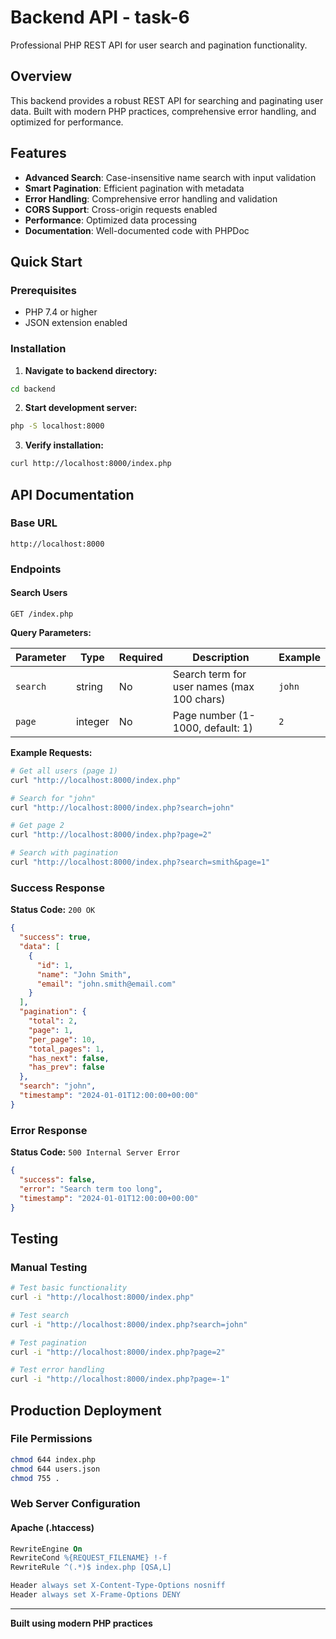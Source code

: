 # Backend API - task-6

Professional PHP REST API for user search and pagination functionality.

## Overview

This backend provides a robust REST API for searching and paginating user data. Built with modern PHP practices, comprehensive error handling, and optimized for performance.

## Features

- **Advanced Search**: Case-insensitive name search with input validation
- **Smart Pagination**: Efficient pagination with metadata
- **Error Handling**: Comprehensive error handling and validation
- **CORS Support**: Cross-origin requests enabled
- **Performance**: Optimized data processing
- **Documentation**: Well-documented code with PHPDoc

## Quick Start

### Prerequisites
- PHP 7.4 or higher
- JSON extension enabled

### Installation

1. **Navigate to backend directory:**
```bash
cd backend
```

2. **Start development server:**
```bash
php -S localhost:8000
```

3. **Verify installation:**
```bash
curl http://localhost:8000/index.php
```

## API Documentation

### Base URL
```
http://localhost:8000
```

### Endpoints

#### Search Users
```http
GET /index.php
```

**Query Parameters:**

| Parameter | Type | Required | Description | Example |
|-----------|------|----------|-------------|---------|
| `search` | string | No | Search term for user names (max 100 chars) | `john` |
| `page` | integer | No | Page number (1-1000, default: 1) | `2` |

**Example Requests:**

```bash
# Get all users (page 1)
curl "http://localhost:8000/index.php"

# Search for "john"
curl "http://localhost:8000/index.php?search=john"

# Get page 2
curl "http://localhost:8000/index.php?page=2"

# Search with pagination
curl "http://localhost:8000/index.php?search=smith&page=1"
```

### Success Response

**Status Code:** `200 OK`

```json
{
  "success": true,
  "data": [
    {
      "id": 1,
      "name": "John Smith",
      "email": "john.smith@email.com"
    }
  ],
  "pagination": {
    "total": 2,
    "page": 1,
    "per_page": 10,
    "total_pages": 1,
    "has_next": false,
    "has_prev": false
  },
  "search": "john",
  "timestamp": "2024-01-01T12:00:00+00:00"
}
```

### Error Response

**Status Code:** `500 Internal Server Error`

```json
{
  "success": false,
  "error": "Search term too long",
  "timestamp": "2024-01-01T12:00:00+00:00"
}
```

## Testing

### Manual Testing

```bash
# Test basic functionality
curl -i "http://localhost:8000/index.php"

# Test search
curl -i "http://localhost:8000/index.php?search=john"

# Test pagination
curl -i "http://localhost:8000/index.php?page=2"

# Test error handling
curl -i "http://localhost:8000/index.php?page=-1"
```

## Production Deployment

### File Permissions
```bash
chmod 644 index.php
chmod 644 users.json
chmod 755 .
```

### Web Server Configuration

#### Apache (.htaccess)
```apache
RewriteEngine On
RewriteCond %{REQUEST_FILENAME} !-f
RewriteRule ^(.*)$ index.php [QSA,L]

Header always set X-Content-Type-Options nosniff
Header always set X-Frame-Options DENY
```

---

**Built using modern PHP practices**